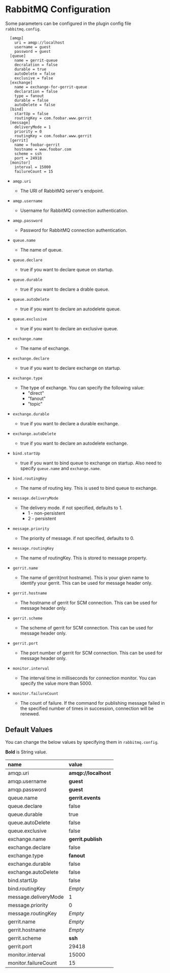 RabbitMQ Configuration
======================

Some parameters can be configured in the plugin config file `rabbitmq.config`.

```
  [amqp]
    uri = amqp://localhost
    username = guest
    password = guest
  [queue]
    name = gerrit-queue
    decralation = false
    durable = true
    autoDelete = false
    exclusive = false
  [exchange]
    name = exchange-for-gerrit-queue
    declaration = false
    type = fanout
    durable = false
    autoDelete = false
  [bind]
    startUp = false
    routingKey = com.foobar.www.gerrit
  [message]
    deliveryMode = 1
    priority = 0
    routingKey = com.foobar.www.gerrit
  [gerrit]
    name = foobar-gerrit
    hostname = www.foobar.com
    scheme = ssh
    port = 24918
  [monitor]
    interval = 15000
    failureCount = 15
```

* `amqp.uri`
    * The URI of RabbitMQ server's endpoint.

* `amqp.username`
    * Username for RabbitMQ connection authentication.

* `amqp.password`
    * Password for RabbitMQ connection authentication.

* `queue.name`
    * The name of queue.

* `queue.declare`
    * true if you want to declare queue on startup.

* `queue.durable`
    * true if you want to declare a drable queue.

* `queue.autoDelete`
    * true if you want to declare an autodelete queue.

* `queue.exclusive`
    * true if you want to declare an exclusive queue.

* `exchange.name`
    * The name of exchange.

* `exchange.declare`
    * true if you want to declare exchange on startup.

* `exchange.type`
    * The type of exchange. You can specify the following value:
        * "direct"
        * "fanout"
        * "topic"

* `exchange.durable`
    * true if you want to declare a durable exchange.

* `exchange.autoDelete`
    * true if you want to declare an autodelete exchange.

* `bind.startUp`
    * true if you want to bind queue to exchange on startup.
      Also need to specify `queue.name` and `exchange.name`.

* `bind.routingKey`
    * The name of routing key. This is used to bind queue to exchange.

* `message.deliveryMode`
    * The delivery mode. if not specified, defaults to 1.
        * 1 - non-persistent
        * 2 - persistent

* `message.priority`
    * The priority of message. if not specified, defaults to 0.

* `message.routingKey`
    * The name of routingKey. This is stored to message property.

* `gerrit.name`
    * The name of gerrit(not hostname). This is your given name to identify your gerrit.
      This can be used for message header only.

* `gerrit.hostname`
    * The hostname of gerrit for SCM connection.
      This can be used for message header only.

* `gerrit.scheme`
    * The scheme of gerrit for SCM connection.
      This can be used for message header only.

* `gerrit.port`
    * The port number of gerrit for SCM connection.
      This can be used for message header only.

* `monitor.interval`
    * The interval time in milliseconds for connection monitor.
      You can specify the value more than 5000.

* `monitor.failureCount`
    * The count of failure. If the command for publishing message failed in the specified number of times
      in succession, connection will be renewed.

Default Values
-----------------

You can change the below values by specifying them in `rabbitmq.config`.

**Bold** is String value.

|name                 | value
|:--------------------|:------------------
|amqp.uri             | **amqp://localhost**
|amqp.username        | **guest**
|amqp.password        | **guest**
|queue.name           | **gerrit.events**
|queue.declare        | false
|queue.durable        | true
|queue.autoDelete     | false
|queue.exclusive      | false
|exchange.name        | **gerrit.publish**
|exchange.declare     | false
|exchange.type        | **fanout**
|exchange.durable     | false
|exchange.autoDelete  | false
|bind.startUp         | false
|bind.routingKey      | *Empty*
|message.deliveryMode | 1
|message.priority     | 0
|message.routingKey   | *Empty*
|gerrit.name          | *Empty*
|gerrit.hostname      | *Empty*
|gerrit.scheme        | **ssh**
|gerrit.port          | 29418
|monitor.interval     | 15000
|monitor.failureCount | 15
